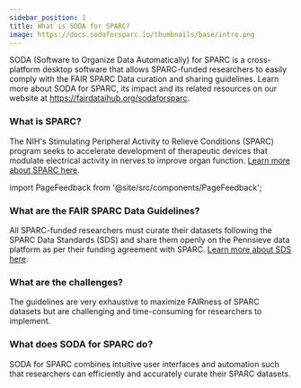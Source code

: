 ```yaml
---
sidebar_position: 1
title: What is SODA for SPARC?
image: https://docs.sodaforsparc.io/thumbnails/base/intro.png
---
```


SODA (Software to Organize Data Automatically) for SPARC is a cross-platform desktop software that allows SPARC-funded researchers to easily comply with the FAIR SPARC Data curation and sharing guidelines. Learn more about SODA for SPARC, its impact and its related resources on our website at https://fairdataihub.org/sodaforsparc.

### What is SPARC?

The NIH's Stimulating Peripheral Activity to Relieve Conditions (SPARC) program seeks to accelerate development of therapeutic devices that modulate electrical activity in nerves to improve organ function. [Learn more about SPARC here](https://commonfund.nih.gov/sparc).

import PageFeedback from '@site/src/components/PageFeedback';

### What are the FAIR SPARC Data Guidelines?

All SPARC-funded researchers must curate their datasets following the SPARC Data Standards (SDS) and share them openly on the Pennsieve data platform as per their funding agreement with SPARC. [Learn more about SDS here](https://doi.org/10.1101/2021.02.10.430563).

### What are the challenges?

The guidelines are very exhaustive to maximize FAIRness of SPARC datasets but are challenging and time-consuming for researchers to implement.

### What does SODA for SPARC do?

SODA for SPARC combines intuitive user interfaces and automation such that researchers can efficiently and accurately curate their SPARC datasets.

<PageFeedback />
